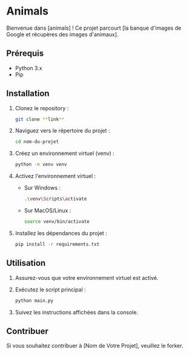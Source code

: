 # Animals

Bienvenue dans [animals] ! Ce projet parcourt [la banque d'images de Google et récupères des images d'animaux].

## Prérequis

- Python 3.x
- Pip

## Installation

1. Clonez le repository :

    ```bash
    git clone **link**
    ```

2. Naviguez vers le répertoire du projet :

    ```bash
    cd nom-du-projet
    ```

3. Créez un environnement virtuel (venv) :

    ```bash
    python -m venv venv
    ```

4. Activez l'environnement virtuel :

    - Sur Windows :

        ```bash
        .\venv\Scripts\activate
        ```

    - Sur MacOS/Linux :

        ```bash
        source venv/bin/activate
        ```

5. Installez les dépendances du projet :

    ```bash
    pip install -r requirements.txt
    ```

## Utilisation

1. Assurez-vous que votre environnement virtuel est activé.

2. Exécutez le script principal :

    ```bash
    python main.py
    ```

3. Suivez les instructions affichées dans la console.

## Contribuer

Si vous souhaitez contribuer à [Nom de Votre Projet], veuillez le forker.
